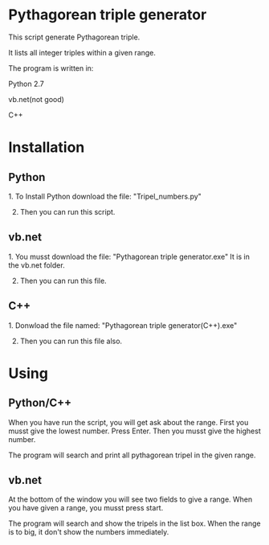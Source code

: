 # Pythagorean triple generator
This script generate Pythagorean triple.

It lists all integer triples within a given range.

The program is written in:

Python 2.7

vb.net(not good)

C++

# Installation
<h2>Python</h2>
1. To Install Python download the file: "Tripel_numbers.py"

2. Then you can run this script.

<h2>vb.net</h2>
1. You musst download the file: "Pythagorean triple generator.exe" It is in the vb.net folder.

2. Then you can run this file.

<h2>C++</h2>
1. Donwload the file named: "Pythagorean triple generator(C++).exe"

2. Then you can run this file also.

# Using
<h2>Python/C++</h2>

When you have run the script, you will get ask about the range. First you musst give the lowest number. Press Enter.
Then you musst give the highest number.

The program will search and print all pythagorean tripel in the given range.

<h2>vb.net</h2>

At the bottom of the window you will see two fields to give a range. When you have given a range, you musst press start.

The program will search and show the tripels in the list box. When the range is to big, it don't show the numbers immediately.